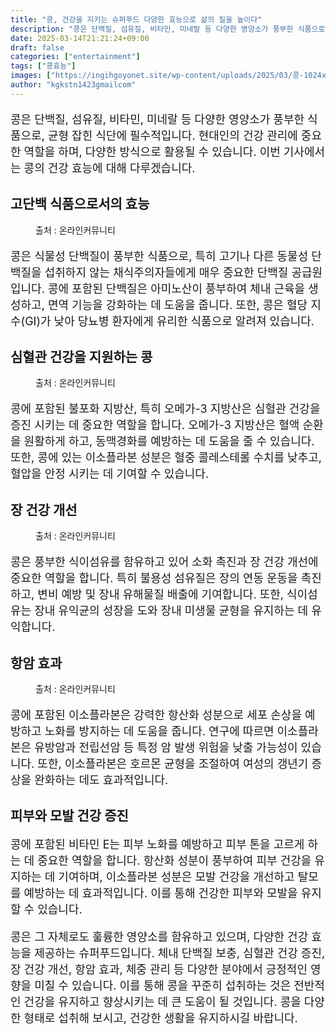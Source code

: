 ```yaml
---
title: "콩, 건강을 지키는 슈퍼푸드 다양한 효능으로 삶의 질을 높이다"
description: "콩은 단백질, 섬유질, 비타민, 미네랄 등 다양한 영양소가 풍부한 식품으로, 균형 잡힌 식단에 필수적입니다. 현대인의 건강 관리에 중요한 역할을 하며, 다양한 방식으로 활용될 수 있습니다. 이번 기사에서는 콩의 건강 효능에 대해 다루겠습니다."
date: 2025-03-14T21:21:24+09:00
draft: false
categories: ["entertainment"]
tags: ["콩효능"]
images: ["https://ingihgoyonet.site/wp-content/uploads/2025/03/콩-1024x678.jpg", "https://ingihgoyonet.site/wp-content/uploads/2025/03/콩의효능-683x1024.jpg", "https://ingihgoyonet.site/wp-content/uploads/2025/03/콩효과-683x1024.jpg", "https://ingihgoyonet.site/wp-content/uploads/2025/03/콩음식-683x1024.jpg"]
author: "kgkstn1423gmailcom"
---
```


<p style="font-size:18px">콩은 단백질, 섬유질, 비타민, 미네랄 등 다양한 영양소가 풍부한 식품으로, 균형 잡힌 식단에 필수적입니다. 현대인의 건강 관리에 중요한 역할을 하며, 다양한 방식으로 활용될 수 있습니다. 이번 기사에서는 콩의 건강 효능에 대해 다루겠습니다.</p> <h2 >고단백 식품으로서의 효능</h2> <figure ><img src="https://ingihgoyonet.site/wp-content/uploads/2025/03/콩-1024x678.jpg" alt="" style="aspect-ratio:16/9;object-fit:cover"/><figcaption >출처 : 온라인커뮤니티</figcaption></figure> <p style="font-size:18px">콩은 식물성 단백질이 풍부한 식품으로, 특히 고기나 다른 동물성 단백질을 섭취하지 않는 채식주의자들에게 매우 중요한 단백질 공급원입니다. 콩에 포함된 단백질은 아미노산이 풍부하여 체내 근육을 생성하고, 면역 기능을 강화하는 데 도움을 줍니다. 또한, 콩은 혈당 지수(GI)가 낮아 당뇨병 환자에게 유리한 식품으로 알려져 있습니다.</p> <h2 >심혈관 건강을 지원하는 콩</h2> <figure ><img src="https://ingihgoyonet.site/wp-content/uploads/2025/03/콩의효능-683x1024.jpg" alt="" style="aspect-ratio:16/9;object-fit:cover"/><figcaption >출처 : 온라인커뮤니티</figcaption></figure> <p style="font-size:18px">콩에 포함된 불포화 지방산, 특히 오메가-3 지방산은 심혈관 건강을 증진 시키는 데 중요한 역할을 합니다. 오메가-3 지방산은 혈액 순환을 원활하게 하고, 동맥경화를 예방하는 데 도움을 줄 수 있습니다. 또한, 콩에 있는 이소플라본 성분은 혈중 콜레스테롤 수치를 낮추고, 혈압을 안정 시키는 데 기여할 수 있습니다.</p> <h2 >장 건강 개선</h2> <figure ><img src="https://ingihgoyonet.site/wp-content/uploads/2025/03/콩효과-683x1024.jpg" alt="" style="aspect-ratio:16/9;object-fit:cover"/><figcaption >출처 : 온라인커뮤니티</figcaption></figure> <p style="font-size:18px">콩은 풍부한 식이섬유를 함유하고 있어 소화 촉진과 장 건강 개선에 중요한 역할을 합니다. 특히 불용성 섬유질은 장의 연동 운동을 촉진하고, 변비 예방 및 장내 유해물질 배출에 기여합니다. 또한, 식이섬유는 장내 유익균의 성장을 도와 장내 미생물 균형을 유지하는 데 유익합니다.</p> <h2 ><strong>항암 효과</strong></h2> <figure ><img src="https://ingihgoyonet.site/wp-content/uploads/2025/03/콩음식-683x1024.jpg" alt="" style="aspect-ratio:16/9;object-fit:cover"/><figcaption >출처 : 온라인커뮤니티</figcaption></figure> <p style="font-size:18px">콩에 포함된 이소플라본은 강력한 항산화 성분으로 세포 손상을 예방하고 노화를 방지하는 데 도움을 줍니다. 연구에 따르면 이소플라본은 유방암과 전립선암 등 특정 암 발생 위험을 낮출 가능성이 있습니다. 또한, 이소플라본은 호르몬 균형을 조절하여 여성의 갱년기 증상을 완화하는 데도 효과적입니다.</p> <h2 >피부와 모발 건강 증진</h2> <p style="font-size:18px">콩에 포함된 비타민 E는 피부 노화를 예방하고 피부 톤을 고르게 하는 데 중요한 역할을 합니다. 항산화 성분이 풍부하여 피부 건강을 유지하는 데 기여하며, 이소플라본 성분은 모발 건강을 개선하고 탈모를 예방하는 데 효과적입니다. 이를 통해 건강한 피부와 모발을 유지할 수 있습니다.</p> <p style="font-size:18px">콩은 그 자체로도 훌륭한 영양소를 함유하고 있으며, 다양한 건강 효능을 제공하는 슈퍼푸드입니다. 체내 단백질 보충, 심혈관 건강 증진, 장 건강 개선, 항암 효과, 체중 관리 등 다양한 분야에서 긍정적인 영향을 미칠 수 있습니다. 이를 통해 콩을 꾸준히 섭취하는 것은 전반적인 건강을 유지하고 향상시키는 데 큰 도움이 될 것입니다. 콩을 다양한 형태로 섭취해 보시고, 건강한 생활을 유지하시길 바랍니다.</p>